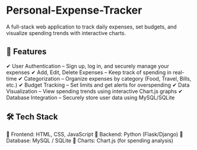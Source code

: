 # Personal-Expense-Tracker
A full-stack web application to track daily expenses, set budgets, and visualize spending trends with interactive charts.

## 🚀 Features
✔ User Authentication – Sign up, log in, and securely manage your expenses
✔ Add, Edit, Delete Expenses – Keep track of spending in real-time
✔ Categorization – Organize expenses by category (Food, Travel, Bills, etc.)
✔ Budget Tracking – Set limits and get alerts for overspending
✔ Data Visualization – View spending trends using interactive Chart.js graphs
✔ Database Integration – Securely store user data using MySQL/SQLite

## 🛠 Tech Stack
🔹 Frontend: HTML, CSS, JavaScript
🔹 Backend: Python (Flask/Django)
🔹 Database: MySQL / SQLite
🔹 Charts: Chart.js (for spending analysis)
